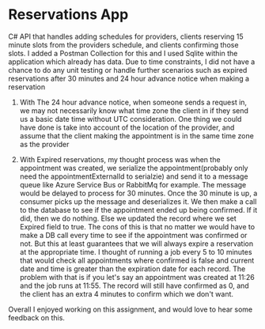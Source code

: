 # Reservations App
C# API that handles adding schedules for providers, clients reserving 15 minute slots from the providers schedule, and clients confirming those slots.  I added a Postman Collection for this and I used Sqlite within the application which already has data.  Due to time constraints, I did not have a chance to do any unit testing or handle further scenarios such as expired reservations after 30 minutes and 24 hour advance notice when making a reservation

1.  With The 24 hour advance notice, when someone sends a request in, we may not necessarily know what time zone the client in if they send us a basic date time without UTC consideration.  One thing we could have done is take into account of the location of the provider, and assume that the client making the appointment is in the same time zone as the provider

2.  With Expired reservations, my thought process was when the appointment was created, we serialize the appointment(probably only need the appointmentExternalId to serialzie) and send it to a message queue like Azure Service Bus or RabbitMq for example.  The message would be delayed to process for 30 minutes.  Once the 30 minute is up, a consumer picks up the message and deserializes it.  We then make a call to the database to see if the appointment ended up being confirmed.  If it did, then we do nothing.  Else we updated the record where we set Expired field to true.  The cons of this is that no matter we would have to make a DB call every time to see if the appointment was confirmed or not.  But this at least guarantees that we will always expire a reservation at the appropriate time.  I thought of running a job every 5 to 10 minutes that would check all appointments where confirmed is false and current date and time is greater than the expiration date for each record.  The problem with that is if you let's say an appointment was created at 11:26 and the job runs at 11:55.  The record will still have confirmed as 0, and the client has an extra 4 minutes to confirm which we don't want.

Overall I enjoyed working on this assignment, and would love to hear some feedback on this.